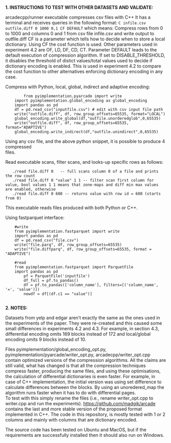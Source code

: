 **1. INSTRUCTIONS TO TEST WITH OTHER DATASETS AND VALIDATE:**

arcadecpp/runner executable compresses csv files with C++
    It has a terminal and receives queries in the following format:
    ```
    C infile.csv outfile.diff 0 1000 0,1 CF DEFAULT
    ``` 
	which means: Compress rows from 0 to 1000 and columns 0 and 1 from csv file infile.csv and write output to outfile.diff 
	CF is a parameter which tells how to decide when to store a local dictionary. Using CF the cost function is used. 
	Other parameters used in experiment 4.2 are OF, LD, DF, CD, CT.
	Parameter DEFAULT leads to the default execution of compression algorithm. 
	If set to DISABLE_THRESHOLD, it disables the threshold of distict values/total values used to decide if dictionary encoding is enabled.
	This is used in experiment 4.2 to compare the cost function to other alternatives enforcing dictionary encoding in any case.   

Compress with Python, local, global, indirect and adaptive encoding:

```
        from pyimplementation.pyarcade import write
	import pyimplementation.global_encoding as global_encoding
	import pandas as pd
	df = pd.read_csv("inputfile.csv") # edit with csv input file path
	write("outfile.diff", df, row_group_offsets=65535, format="LOCAL")
	global_encoding.write_global(df,"outfile.unorderedglob",0,65535)
	write("outfile.diff", df, row_group_offsets=65535, format="ADAPTIVE")
	global_encoding.write_indirect(df,"outfile.unindirect",0,65535)
```

Using any csv file, and the above python snippet, it is possible to produce 4 compressed      
files.

Read executable scans, filter scans, and looks-up specific rows as follows:
```
   ./read file.diff 0   -- full scans column 0 of a file and prints the row count
   ./read file.diff 0 "value" 1 1 -- filter scan first column for value, bool values 1 1 means that zone-maps and diff min max values are enabled, otherwise
   ./read file.diff 0 600 -- returns value with row id = 600 (starts from 0)
```
This executable reads files produced with both Python or C++. 
    
    
Using fastparquet interface:
```
	#write
	from pyimplementation.fastparquet import write
	import pandas as pd
	df = pd.read_csv("file.csv")
	write("file.parq", df, row_group_offsets=65535)
	write("file.diffparq", df, row_group_offsets=65535, format = "ADAPTIVE")
	
	#read
	from pyimplementation.fastparquet import ParquetFile
	import pandas as pd
        pf = ParquetFile('inputfile')
        df_full = pf.to_pandas()
        df = pf.to_pandas(['column_name'], filters=[('column_name', '=', 'value')])
        newdf = df[(df.c1 == "value")]
    
```

**2. NOTES:**

Datasets from yelp and edgar aren’t exactly the same as the ones used in the experiments of the paper. They were re-created and this caused some small differences in experiments 4.2 and 4.3. For example, in section 4.3, differential encoding omits 169 blocks instead of 172 and local/global encoding omits 9 blocks instead of 10.

Files pyimplementation/global_encoding_opt.py, pyimplementation/pyarcade/writer_opt.py, arcadecpp/writer_opt.cpp contain optimized versions of the compression algorithms. All the claims are still valid, what has changed is that all the compression techniques compress faster, producing the same files, and using these optimisations, the calculation of differential dictionaries is even faster. For example, in case of C++ implementation, the initial version was using set difference to calculate differences between the blocks. By using an unoredered_map the algorithm runs faster when it has to do with differential pages.  
To test with this simply rename the files (i.e., rename writer_opt.cpp to writer.cpp and run the experiments).
https://github.com/madgik/arcade contains the last and more stable version of the proposed format implemented in C++. 
The code in this repository, is mostly tested with 1 or 2 columns and mainly with columns that are dictionary encoded. 

The source code has been tested on Ubuntu and MacOS, but if the requirements are successfully installed then it should also run on Windows.
